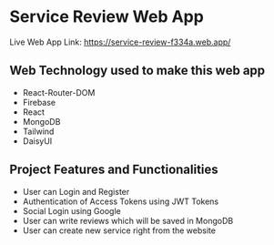 # Service Review Web App
Live Web App Link: https://service-review-f334a.web.app/

## Web Technology used to make this web app
- React-Router-DOM
- Firebase
- React
- MongoDB
- Tailwind
- DaisyUI

## Project Features and Functionalities
- User can Login and Register
- Authentication of Access Tokens using JWT Tokens
- Social Login using Google
- User can write reviews which will be saved in MongoDB
- User can create new service right from the website
